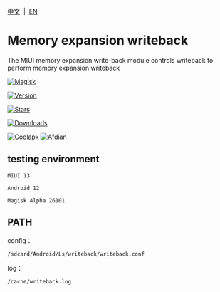<div align="left">
<a href="/README.md">中文</a> &nbsp;|&nbsp;
<a href="/README_en-US.md">EN</a>
</div>

# Memory expansion writeback
The MIUI memory expansion write-back module controls writeback to perform memory expansion writeback

[![Magisk](https://img.shields.io/badge/Magisk-blue?style=for-the-badge)](https://github.com/topjohnwu/Magisk)

[![Version](https://img.shields.io/github/tag/Lslingshang/Memory.expansion.writeback?style=for-the-badge&label=version)](https://github.com/Lslingshang/Memory.expansion.writeback/releases/latest)


[![Stars](https://img.shields.io/github/stars/Lslingshang/Memory.expansion.writeback?style=for-the-badge&label=Github%20Stars&logo=github "GitHub Repo stars")](https://github.com/Lslingshang/Memory.expansion.writeback)

[![Downloads](https://img.shields.io/github/downloads/Lslingshang/Memory.expansion.writeback/total?style=for-the-badge&label=Github%20download&logo=github)](https://github.com/Lslingshang/Memory.expansion.writeback/releases)

[![Coolapk](https://img.shields.io/badge/Coolapk-柊芸芸-hotpink?style=for-the-badge)](http://www.coolapk.com/u/11696005)
[![Afdian](https://img.shields.io/badge/Afdian-泠裳-hotpink?style=for-the-badge)](https://afdian.net/a/Lslingshang)

## testing environment
`MIUI 13`

`Android 12`

`Magisk Alpha 26101`

## PATH
config：
  ```
  /sdcard/Android/Ls/writeback/writeback.conf
  ```
log： 
  ```
  /cache/writeback.log
  ```
